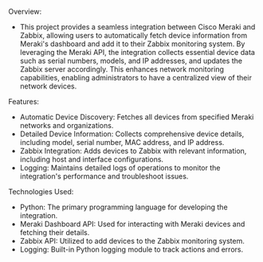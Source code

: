 Overview: 

- This project provides a seamless integration between Cisco Meraki and Zabbix, allowing users to automatically fetch device information from Meraki's dashboard and add it to their Zabbix monitoring system. By leveraging the Meraki API, the integration collects essential device data such as serial numbers, models, and IP addresses, and updates the Zabbix server accordingly. This enhances network monitoring capabilities, enabling administrators to have a centralized view of their network devices.

Features:

- Automatic Device Discovery: Fetches all devices from specified Meraki networks and organizations.
- Detailed Device Information: Collects comprehensive device details, including model, serial number, MAC address, and IP address.
- Zabbix Integration: Adds devices to Zabbix with relevant information, including host and interface configurations.
- Logging: Maintains detailed logs of operations to monitor the integration's performance and troubleshoot issues.

Technologies Used:

- Python: The primary programming language for developing the integration.
- Meraki Dashboard API: Used for interacting with Meraki devices and fetching their details.
- Zabbix API: Utilized to add devices to the Zabbix monitoring system.
- Logging: Built-in Python logging module to track actions and errors.
